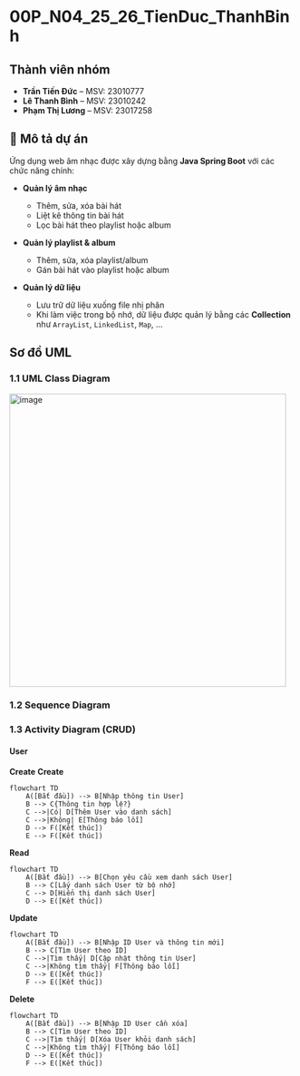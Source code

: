 # 00P_N04_25_26_TienDuc_ThanhBinh

## Thành viên nhóm
- **Trần Tiến Đức** – MSV: 23010777  
- **Lê Thanh Bình** – MSV: 23010242  
- **Phạm Thị Lương** – MSV: 23017258 

## 📌 Mô tả dự án
Ứng dụng web âm nhạc được xây dựng bằng **Java Spring Boot** với các chức năng chính:

- **Quản lý âm nhạc**  
  - Thêm, sửa, xóa bài hát  
  - Liệt kê thông tin bài hát  
  - Lọc bài hát theo playlist hoặc album  

- **Quản lý playlist & album**  
  - Thêm, sửa, xóa playlist/album  
  - Gán bài hát vào playlist hoặc album  

- **Quản lý dữ liệu**  
  - Lưu trữ dữ liệu xuống file nhị phân  
  - Khi làm việc trong bộ nhớ, dữ liệu được quản lý bằng các **Collection** như `ArrayList`, `LinkedList`, `Map`, …  


## Sơ đồ UML
### 1.1 UML Class Diagram
<img width="488" height="517" alt="image" src="https://github.com/user-attachments/assets/431125fa-545c-4adb-b6cf-04b054098aaa" />

### 1.2 Sequence Diagram

### 1.3 Activity Diagram (CRUD)

#### User

**Create**
**Create**
```mermaid
flowchart TD
    A([Bắt đầu]) --> B[Nhập thông tin User]
    B --> C{Thông tin hợp lệ?}
    C -->|Có| D[Thêm User vào danh sách]
    C -->|Không| E[Thông báo lỗi]
    D --> F([Kết thúc])
    E --> F([Kết thúc])
```

**Read**
```mermaid
flowchart TD
    A([Bắt đầu]) --> B[Chọn yêu cầu xem danh sách User]
    B --> C[Lấy danh sách User từ bộ nhớ]
    C --> D[Hiển thị danh sách User]
    D --> E([Kết thúc])
```

**Update**
```mermaid
flowchart TD
    A([Bắt đầu]) --> B[Nhập ID User và thông tin mới]
    B --> C[Tìm User theo ID]
    C -->|Tìm thấy| D[Cập nhật thông tin User]
    C -->|Không tìm thấy| F[Thông báo lỗi]
    D --> E([Kết thúc])
    F --> E([Kết thúc])
```


**Delete**
```mermaid
flowchart TD
    A([Bắt đầu]) --> B[Nhập ID User cần xóa]
    B --> C[Tìm User theo ID]
    C -->|Tìm thấy| D[Xóa User khỏi danh sách]
    C -->|Không tìm thấy| F[Thông báo lỗi]
    D --> E([Kết thúc])
    F --> E([Kết thúc])
```
